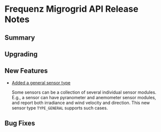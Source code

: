 # Frequenz Migrogrid API Release Notes

## Summary

<!-- Here goes a general summary of what this release is about -->

## Upgrading

<!-- Here goes notes on how to upgrade from previous versions, including if there are any deprecations and what they should be replaced with -->

## New Features

* [Added a general sensor type](https://github.com/frequenz-floss/frequenz-api-microgrid/pull/49)

  Some sensors can be a collection of several individual sensor modules. E.g.,
  a sensor can have pyranometer and anemometer sensor modules, and report both
  irradiance and wind velocity and direction. This new sensor type
  `TYPE_GENERAL` supports such cases.

## Bug Fixes

<!-- Here goes notable bug fixes that are worth a special mention or explanation -->
